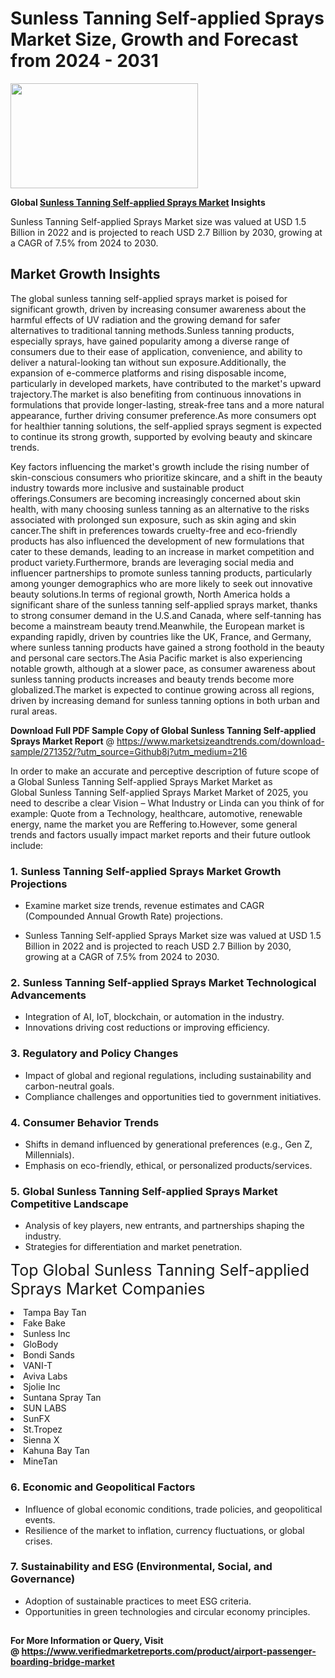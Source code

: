<H1>Sunless Tanning Self-applied Sprays Market Size, Growth and Forecast from 2024 - 2031</H1><img class="aligncenter size-medium wp-image-584254" src="https://thirdeyenews.in/wp-content/uploads/2024/09/Global-Market-Research-300x168.jpeg" alt="" width="300" height="168" /><p><strong>Global&nbsp;<a href="https://www.marketsizeandtrends.com/download-sample/271352/?utm_source=Github8j?utm_medium=216">Sunless Tanning Self-applied Sprays Market</a> Insights</strong></p><p>Sunless Tanning Self-applied Sprays Market size was valued at USD 1.5 Billion in 2022 and is projected to reach USD 2.7 Billion by 2030, growing at a CAGR of 7.5% from 2024 to 2030.</p><p><h2>Market Growth Insights</h2> <p>The global sunless tanning self-applied sprays market is poised for significant growth, driven by increasing consumer awareness about the harmful effects of UV radiation and the growing demand for safer alternatives to traditional tanning methods.Sunless tanning products, especially sprays, have gained popularity among a diverse range of consumers due to their ease of application, convenience, and ability to deliver a natural-looking tan without sun exposure.Additionally, the expansion of e-commerce platforms and rising disposable income, particularly in developed markets, have contributed to the market's upward trajectory.The market is also benefiting from continuous innovations in formulations that provide longer-lasting, streak-free tans and a more natural appearance, further driving consumer preference.As more consumers opt for healthier tanning solutions, the self-applied sprays segment is expected to continue its strong growth, supported by evolving beauty and skincare trends.</p> <p>Key factors influencing the market's growth include the rising number of skin-conscious consumers who prioritize skincare, and a shift in the beauty industry towards more inclusive and sustainable product offerings.Consumers are becoming increasingly concerned about skin health, with many choosing sunless tanning as an alternative to the risks associated with prolonged sun exposure, such as skin aging and skin cancer.The shift in preferences towards cruelty-free and eco-friendly products has also influenced the development of new formulations that cater to these demands, leading to an increase in market competition and product variety.Furthermore, brands are leveraging social media and influencer partnerships to promote sunless tanning products, particularly among younger demographics who are more likely to seek out innovative beauty solutions.In terms of regional growth, North America holds a significant share of the sunless tanning self-applied sprays market, thanks to strong consumer demand in the U.S.and Canada, where self-tanning has become a mainstream beauty trend.Meanwhile, the European market is expanding rapidly, driven by countries like the UK, France, and Germany, where sunless tanning products have gained a strong foothold in the beauty and personal care sectors.The Asia Pacific market is also experiencing notable growth, although at a slower pace, as consumer awareness about sunless tanning products increases and beauty trends become more globalized.The market is expected to continue growing across all regions, driven by increasing demand for sunless tanning options in both urban and rural areas.<p><span class=""><strong>Download Full PDF Sample Copy of Global Sunless Tanning Self-applied Sprays Market Report</strong> @ <a href="https://www.marketsizeandtrends.com/download-sample/271352/?utm_source=Github8j?utm_medium=216" target="_blank">https://www.marketsizeandtrends.com/download-sample/271352/?utm_source=Github8j?utm_medium=216</a></span></p><p>In order to make an accurate and perceptive description of future scope of a Global&nbsp;Sunless Tanning Self-applied Sprays Market Market as Global&nbsp;Sunless Tanning Self-applied Sprays Market Market of 2025, you need to describe a clear Vision &ndash; What Industry or Linda can you think of for example: Quote from a Technology, healthcare, automotive, renewable energy, name the market you are Reffering to.However, some general trends and factors usually impact market reports and their future outlook include:</p><h3>1.&nbsp;<strong>Sunless Tanning Self-applied Sprays Market Growth Projections</strong></h3><ul><li>Examine market size trends, revenue estimates and CAGR (Compounded Annual Growth Rate) projections.</li><li><p>Sunless Tanning Self-applied Sprays Market size was valued at USD 1.5 Billion in 2022 and is projected to reach USD 2.7 Billion by 2030, growing at a CAGR of 7.5% from 2024 to 2030.</p></li></ul><h3>2.&nbsp;<strong>Sunless Tanning Self-applied Sprays Market Technological Advancements</strong></h3><ul><li>Integration of AI, IoT, blockchain, or automation in the industry.</li><li>Innovations driving cost reductions or improving efficiency.</li></ul><h3>3.&nbsp;<strong>Regulatory and Policy Changes</strong></h3><ul><li>Impact of global and regional regulations, including sustainability and carbon-neutral goals.</li><li>Compliance challenges and opportunities tied to government initiatives.</li></ul><h3>4.&nbsp;<strong>Consumer Behavior Trends</strong></h3><ul><li>Shifts in demand influenced by generational preferences (e.g., Gen Z, Millennials).</li><li>Emphasis on eco-friendly, ethical, or personalized products/services.</li></ul><h3>5.&nbsp;<strong>Global Sunless Tanning Self-applied Sprays Market Competitive Landscape</strong></h3><ul><li>Analysis of key players, new entrants, and partnerships shaping the industry.</li><li>Strategies for differentiation and market penetration.</li></ul><p data-pm-slice="1 1 []"><span style="color: inherit; font-family: inherit; font-size: 25px;">Top Global Sunless Tanning Self-applied Sprays Market Companies</span></p><div class="" data-test-id=""><p><li>Tampa Bay Tan</li><li> Fake Bake</li><li> Sunless Inc</li><li> GloBody</li><li> Bondi Sands</li><li> VANI-T</li><li> Aviva Labs</li><li> Sjolie Inc</li><li> Suntana Spray Tan</li><li> SUN LABS</li><li> SunFX</li><li> St.Tropez</li><li> Sienna X</li><li> Kahuna Bay Tan</li><li> MineTan</li></p></div><h3>6.&nbsp;<strong>Economic and Geopolitical Factors</strong></h3><ul><li>Influence of global economic conditions, trade policies, and geopolitical events.</li><li>Resilience of the market to inflation, currency fluctuations, or global crises.</li></ul><h3>7.&nbsp;<strong>Sustainability and ESG (Environmental, Social, and Governance)</strong></h3><ul><li>Adoption of sustainable practices to meet ESG criteria.</li><li>Opportunities in green technologies and circular economy principles.</li></ul><h2><strong style="font-size: 14px;">For More Information or Query, Visit @&nbsp;</strong><a style="background-color: #ffffff; font-size: 14px;" href="https://www.marketsizeandtrends.com/report/sunless-tanning-self-applied-sprays-market/" target="_blank">https://www.verifiedmarketreports.com/product/airport-passenger-boarding-bridge-market</a></h2>